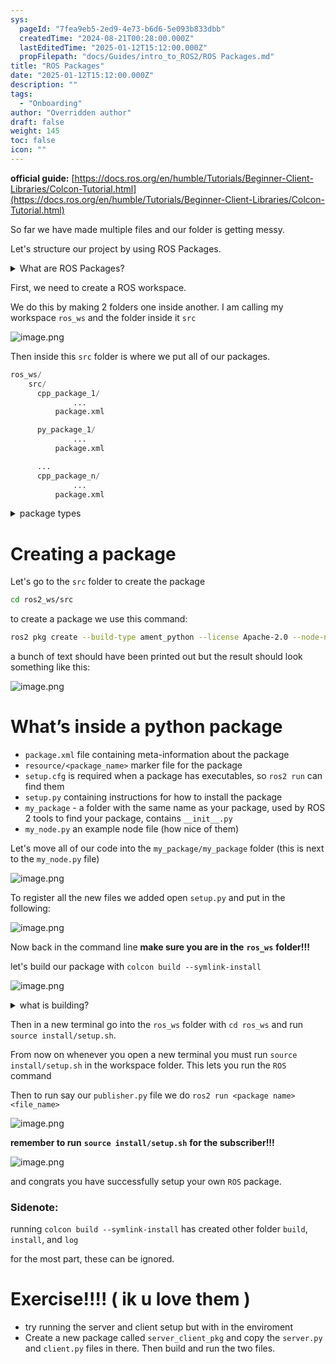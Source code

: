 ```yaml
---
sys:
  pageId: "7fea9eb5-2ed9-4e73-b6d6-5e093b833dbb"
  createdTime: "2024-08-21T00:28:00.000Z"
  lastEditedTime: "2025-01-12T15:12:00.000Z"
  propFilepath: "docs/Guides/intro_to_ROS2/ROS Packages.md"
title: "ROS Packages"
date: "2025-01-12T15:12:00.000Z"
description: ""
tags:
  - "Onboarding"
author: "Overridden author"
draft: false
weight: 145
toc: false
icon: ""
---
```


**official guide:** [https://docs.ros.org/en/humble/Tutorials/Beginner-Client-Libraries/Colcon-Tutorial.html](https://docs.ros.org/en/humble/Tutorials/Beginner-Client-Libraries/Colcon-Tutorial.html)

So far we have made multiple files and our folder is getting messy.

Let's structure our project by using ROS Packages.

<details>

<summary>What are ROS Packages?</summary>

ROS Packages are, as the name implies, packages of code that are highly sharable between ROS developers.

They consist of a folder, `package.xml` file, and source code

```python
      cpp_package_1/
		      ... imagine much code files here ..
          package.xml
```

</details>

First, we need to create a ROS workspace.

We do this by making 2 folders one inside another. I am calling my workspace `ros_ws` and the folder inside it `src`

![image.png](https://prod-files-secure.s3.us-west-2.amazonaws.com/d518164a-d88e-44d1-a4ee-3adb3bd8bce0/70706947-fd18-4537-a67b-e12946812d31/image.png?X-Amz-Algorithm=AWS4-HMAC-SHA256&X-Amz-Content-Sha256=UNSIGNED-PAYLOAD&X-Amz-Credential=ASIAZI2LB466SNPFH6KU%2F20250505%2Fus-west-2%2Fs3%2Faws4_request&X-Amz-Date=20250505T220840Z&X-Amz-Expires=3600&X-Amz-Security-Token=IQoJb3JpZ2luX2VjEI7%2F%2F%2F%2F%2F%2F%2F%2F%2F%2FwEaCXVzLXdlc3QtMiJIMEYCIQDOBvojRcW98SP12MIf8sIvX1FkFudf8qGBqhAWrbM4XgIhAPc8o2nz1dqyny5BDpdCDhf%2B61mocRd7qLbck%2BU2AU9pKv8DCDcQABoMNjM3NDIzMTgzODA1IgzHJq8EakDIGlQIxlkq3AOkCoqjEUCbNay1APeC6nIRAuUYBa02xmRKT7vShd%2FzW0xRSN1wVf5R0kt%2B2hfI24dwbUgrqfsFE9ySLozkYKqr0FfLGOVEZoduUcD%2F81%2BpKGLgsD8Mnqe%2FQHyr%2FSie27qq8JDPxYGyDFOAKVDnsikxOtPhgbFhI%2FDCqTl0GWJJb4KzJWqmhiCRBUTbiirFiZuB88NjPz4h8V61LXD74fsO8zLU%2FV2TLPvrFR6YvqQipFEzQgoDupSeTa5s9bIk9mnJh2xvwzq%2BuRBXJYQAgC3wqqp3uDfeUM3tvWlJ9syRztzFOxnjKRst%2FDUacZGon%2BBs23HgstGtscWz4yh3OnKjHY9OZZaQLLpfgm8QvXcD8exia4MpxQPsyRUvRLV7gl0NcTCAhG%2BnTEe%2FmhLey2BdC5IPrmJXqys5vXSN93M2UF8y4JdCSxRPBjgvDv1PYhaJguLBjlcDBaVM61qrvAZVS5%2F9fXtZ%2BsQp98etEP7cAcPPAue1BJzy%2BCpRHkOsfmU8JmLHziLuAzpQu5JUxKrpoqA7M9wakORie%2FSMFhO9Rc3skFR6HtG0O7t4P7jlax7n4Mzk%2BNGYYrV6uQWa0vk41VFB3JBdOA6i3YE11siBSitjBOW%2Fl6NPiPBmuDDZ5eTABjqkAex%2FRyaGgU0WsGTSGcp%2FkIn8G98GMQG5Q5db5nVGL3KHZ3jQmDitFevF15uoupo39NFGZMebrVYlb%2Bms2c7gTFa5Jz8kbwm5zb%2FIHlyJC7PAShyqbKNGHHfVCSgxNUgnPwXoriDvlMYVSaT%2Ba4e6FVhKoJa388Zk585pPNiYjCGfgQz%2B8kK9pasrdCEsuIyizzA9b6r3uqRTlsxMHpzJK%2BS0uAuQ&X-Amz-Signature=2b6bc649e65335d0cda506fdd237284df288c4e6d38f2c2e9481f906f892e01f&X-Amz-SignedHeaders=host&x-id=GetObject)

Then inside this `src` folder is where we put all of our packages.

```python
ros_ws/
    src/
      cpp_package_1/
		      ...
          package.xml

      py_package_1/
		      ...
          package.xml

      ...
      cpp_package_n/
		      ...
          package.xml

```

<details>

<summary>package types</summary>

packages can be either `C++` or python.

the intern file structure is different for each but for this guide we will stick to creating python packages

</details>

# Creating a package

Let's go to the `src` folder to create the package

```bash
cd ros2_ws/src
```

to create a package we use this command:

```bash
ros2 pkg create --build-type ament_python --license Apache-2.0 --node-name my_node my_package
```

a bunch of text should have been printed out but the result should look something like this:

![image.png](https://prod-files-secure.s3.us-west-2.amazonaws.com/d518164a-d88e-44d1-a4ee-3adb3bd8bce0/e6cf1e3f-8512-4a3e-b131-079f800bf3e8/image.png?X-Amz-Algorithm=AWS4-HMAC-SHA256&X-Amz-Content-Sha256=UNSIGNED-PAYLOAD&X-Amz-Credential=ASIAZI2LB466SNPFH6KU%2F20250505%2Fus-west-2%2Fs3%2Faws4_request&X-Amz-Date=20250505T220840Z&X-Amz-Expires=3600&X-Amz-Security-Token=IQoJb3JpZ2luX2VjEI7%2F%2F%2F%2F%2F%2F%2F%2F%2F%2FwEaCXVzLXdlc3QtMiJIMEYCIQDOBvojRcW98SP12MIf8sIvX1FkFudf8qGBqhAWrbM4XgIhAPc8o2nz1dqyny5BDpdCDhf%2B61mocRd7qLbck%2BU2AU9pKv8DCDcQABoMNjM3NDIzMTgzODA1IgzHJq8EakDIGlQIxlkq3AOkCoqjEUCbNay1APeC6nIRAuUYBa02xmRKT7vShd%2FzW0xRSN1wVf5R0kt%2B2hfI24dwbUgrqfsFE9ySLozkYKqr0FfLGOVEZoduUcD%2F81%2BpKGLgsD8Mnqe%2FQHyr%2FSie27qq8JDPxYGyDFOAKVDnsikxOtPhgbFhI%2FDCqTl0GWJJb4KzJWqmhiCRBUTbiirFiZuB88NjPz4h8V61LXD74fsO8zLU%2FV2TLPvrFR6YvqQipFEzQgoDupSeTa5s9bIk9mnJh2xvwzq%2BuRBXJYQAgC3wqqp3uDfeUM3tvWlJ9syRztzFOxnjKRst%2FDUacZGon%2BBs23HgstGtscWz4yh3OnKjHY9OZZaQLLpfgm8QvXcD8exia4MpxQPsyRUvRLV7gl0NcTCAhG%2BnTEe%2FmhLey2BdC5IPrmJXqys5vXSN93M2UF8y4JdCSxRPBjgvDv1PYhaJguLBjlcDBaVM61qrvAZVS5%2F9fXtZ%2BsQp98etEP7cAcPPAue1BJzy%2BCpRHkOsfmU8JmLHziLuAzpQu5JUxKrpoqA7M9wakORie%2FSMFhO9Rc3skFR6HtG0O7t4P7jlax7n4Mzk%2BNGYYrV6uQWa0vk41VFB3JBdOA6i3YE11siBSitjBOW%2Fl6NPiPBmuDDZ5eTABjqkAex%2FRyaGgU0WsGTSGcp%2FkIn8G98GMQG5Q5db5nVGL3KHZ3jQmDitFevF15uoupo39NFGZMebrVYlb%2Bms2c7gTFa5Jz8kbwm5zb%2FIHlyJC7PAShyqbKNGHHfVCSgxNUgnPwXoriDvlMYVSaT%2Ba4e6FVhKoJa388Zk585pPNiYjCGfgQz%2B8kK9pasrdCEsuIyizzA9b6r3uqRTlsxMHpzJK%2BS0uAuQ&X-Amz-Signature=667e23a7dd45daf885cfec660a921e94eb0a8574732608b95ea3ecb86dcee02e&X-Amz-SignedHeaders=host&x-id=GetObject)

# What’s inside a python package

- `package.xml` file containing meta-information about the package
- `resource/<package_name>` marker file for the package
- `setup.cfg` is required when a package has executables, so `ros2 run` can find them
- `setup.py` containing instructions for how to install the package
- `my_package` - a folder with the same name as your package, used by ROS 2 tools to find your package, contains `__init__.py`
- `my_node.py` an example node file (how nice of them)

Let's move all of our code into the `my_package/my_package` folder (this is next to the `my_node.py` file)

![image.png](https://prod-files-secure.s3.us-west-2.amazonaws.com/d518164a-d88e-44d1-a4ee-3adb3bd8bce0/9ce58f11-0da9-4d3e-b86d-506a9685d378/image.png?X-Amz-Algorithm=AWS4-HMAC-SHA256&X-Amz-Content-Sha256=UNSIGNED-PAYLOAD&X-Amz-Credential=ASIAZI2LB466SNPFH6KU%2F20250505%2Fus-west-2%2Fs3%2Faws4_request&X-Amz-Date=20250505T220840Z&X-Amz-Expires=3600&X-Amz-Security-Token=IQoJb3JpZ2luX2VjEI7%2F%2F%2F%2F%2F%2F%2F%2F%2F%2FwEaCXVzLXdlc3QtMiJIMEYCIQDOBvojRcW98SP12MIf8sIvX1FkFudf8qGBqhAWrbM4XgIhAPc8o2nz1dqyny5BDpdCDhf%2B61mocRd7qLbck%2BU2AU9pKv8DCDcQABoMNjM3NDIzMTgzODA1IgzHJq8EakDIGlQIxlkq3AOkCoqjEUCbNay1APeC6nIRAuUYBa02xmRKT7vShd%2FzW0xRSN1wVf5R0kt%2B2hfI24dwbUgrqfsFE9ySLozkYKqr0FfLGOVEZoduUcD%2F81%2BpKGLgsD8Mnqe%2FQHyr%2FSie27qq8JDPxYGyDFOAKVDnsikxOtPhgbFhI%2FDCqTl0GWJJb4KzJWqmhiCRBUTbiirFiZuB88NjPz4h8V61LXD74fsO8zLU%2FV2TLPvrFR6YvqQipFEzQgoDupSeTa5s9bIk9mnJh2xvwzq%2BuRBXJYQAgC3wqqp3uDfeUM3tvWlJ9syRztzFOxnjKRst%2FDUacZGon%2BBs23HgstGtscWz4yh3OnKjHY9OZZaQLLpfgm8QvXcD8exia4MpxQPsyRUvRLV7gl0NcTCAhG%2BnTEe%2FmhLey2BdC5IPrmJXqys5vXSN93M2UF8y4JdCSxRPBjgvDv1PYhaJguLBjlcDBaVM61qrvAZVS5%2F9fXtZ%2BsQp98etEP7cAcPPAue1BJzy%2BCpRHkOsfmU8JmLHziLuAzpQu5JUxKrpoqA7M9wakORie%2FSMFhO9Rc3skFR6HtG0O7t4P7jlax7n4Mzk%2BNGYYrV6uQWa0vk41VFB3JBdOA6i3YE11siBSitjBOW%2Fl6NPiPBmuDDZ5eTABjqkAex%2FRyaGgU0WsGTSGcp%2FkIn8G98GMQG5Q5db5nVGL3KHZ3jQmDitFevF15uoupo39NFGZMebrVYlb%2Bms2c7gTFa5Jz8kbwm5zb%2FIHlyJC7PAShyqbKNGHHfVCSgxNUgnPwXoriDvlMYVSaT%2Ba4e6FVhKoJa388Zk585pPNiYjCGfgQz%2B8kK9pasrdCEsuIyizzA9b6r3uqRTlsxMHpzJK%2BS0uAuQ&X-Amz-Signature=727adb56f3dca41c073512414b41dd83fd5a43a9a637a58a5ecdfa6838fbfc99&X-Amz-SignedHeaders=host&x-id=GetObject)

To register all the new files we added open `setup.py` and put in the following:

![image.png](https://prod-files-secure.s3.us-west-2.amazonaws.com/d518164a-d88e-44d1-a4ee-3adb3bd8bce0/1cd7c262-4cae-4496-9d75-c178537d24a2/image.png?X-Amz-Algorithm=AWS4-HMAC-SHA256&X-Amz-Content-Sha256=UNSIGNED-PAYLOAD&X-Amz-Credential=ASIAZI2LB466SNPFH6KU%2F20250505%2Fus-west-2%2Fs3%2Faws4_request&X-Amz-Date=20250505T220840Z&X-Amz-Expires=3600&X-Amz-Security-Token=IQoJb3JpZ2luX2VjEI7%2F%2F%2F%2F%2F%2F%2F%2F%2F%2FwEaCXVzLXdlc3QtMiJIMEYCIQDOBvojRcW98SP12MIf8sIvX1FkFudf8qGBqhAWrbM4XgIhAPc8o2nz1dqyny5BDpdCDhf%2B61mocRd7qLbck%2BU2AU9pKv8DCDcQABoMNjM3NDIzMTgzODA1IgzHJq8EakDIGlQIxlkq3AOkCoqjEUCbNay1APeC6nIRAuUYBa02xmRKT7vShd%2FzW0xRSN1wVf5R0kt%2B2hfI24dwbUgrqfsFE9ySLozkYKqr0FfLGOVEZoduUcD%2F81%2BpKGLgsD8Mnqe%2FQHyr%2FSie27qq8JDPxYGyDFOAKVDnsikxOtPhgbFhI%2FDCqTl0GWJJb4KzJWqmhiCRBUTbiirFiZuB88NjPz4h8V61LXD74fsO8zLU%2FV2TLPvrFR6YvqQipFEzQgoDupSeTa5s9bIk9mnJh2xvwzq%2BuRBXJYQAgC3wqqp3uDfeUM3tvWlJ9syRztzFOxnjKRst%2FDUacZGon%2BBs23HgstGtscWz4yh3OnKjHY9OZZaQLLpfgm8QvXcD8exia4MpxQPsyRUvRLV7gl0NcTCAhG%2BnTEe%2FmhLey2BdC5IPrmJXqys5vXSN93M2UF8y4JdCSxRPBjgvDv1PYhaJguLBjlcDBaVM61qrvAZVS5%2F9fXtZ%2BsQp98etEP7cAcPPAue1BJzy%2BCpRHkOsfmU8JmLHziLuAzpQu5JUxKrpoqA7M9wakORie%2FSMFhO9Rc3skFR6HtG0O7t4P7jlax7n4Mzk%2BNGYYrV6uQWa0vk41VFB3JBdOA6i3YE11siBSitjBOW%2Fl6NPiPBmuDDZ5eTABjqkAex%2FRyaGgU0WsGTSGcp%2FkIn8G98GMQG5Q5db5nVGL3KHZ3jQmDitFevF15uoupo39NFGZMebrVYlb%2Bms2c7gTFa5Jz8kbwm5zb%2FIHlyJC7PAShyqbKNGHHfVCSgxNUgnPwXoriDvlMYVSaT%2Ba4e6FVhKoJa388Zk585pPNiYjCGfgQz%2B8kK9pasrdCEsuIyizzA9b6r3uqRTlsxMHpzJK%2BS0uAuQ&X-Amz-Signature=0862e6b2223de6523b26e4b92518bf49d260bfa3c97ab78b08c90b7e4d0e7e91&X-Amz-SignedHeaders=host&x-id=GetObject)

Now back in the command line **make sure you are in the** **`ros_ws`** **folder!!!**

let's build our package with `colcon build --symlink-install`

![image.png](https://prod-files-secure.s3.us-west-2.amazonaws.com/d518164a-d88e-44d1-a4ee-3adb3bd8bce0/2f2a0d27-b173-48fd-b189-5f5c0ce65619/image.png?X-Amz-Algorithm=AWS4-HMAC-SHA256&X-Amz-Content-Sha256=UNSIGNED-PAYLOAD&X-Amz-Credential=ASIAZI2LB466SNPFH6KU%2F20250505%2Fus-west-2%2Fs3%2Faws4_request&X-Amz-Date=20250505T220840Z&X-Amz-Expires=3600&X-Amz-Security-Token=IQoJb3JpZ2luX2VjEI7%2F%2F%2F%2F%2F%2F%2F%2F%2F%2FwEaCXVzLXdlc3QtMiJIMEYCIQDOBvojRcW98SP12MIf8sIvX1FkFudf8qGBqhAWrbM4XgIhAPc8o2nz1dqyny5BDpdCDhf%2B61mocRd7qLbck%2BU2AU9pKv8DCDcQABoMNjM3NDIzMTgzODA1IgzHJq8EakDIGlQIxlkq3AOkCoqjEUCbNay1APeC6nIRAuUYBa02xmRKT7vShd%2FzW0xRSN1wVf5R0kt%2B2hfI24dwbUgrqfsFE9ySLozkYKqr0FfLGOVEZoduUcD%2F81%2BpKGLgsD8Mnqe%2FQHyr%2FSie27qq8JDPxYGyDFOAKVDnsikxOtPhgbFhI%2FDCqTl0GWJJb4KzJWqmhiCRBUTbiirFiZuB88NjPz4h8V61LXD74fsO8zLU%2FV2TLPvrFR6YvqQipFEzQgoDupSeTa5s9bIk9mnJh2xvwzq%2BuRBXJYQAgC3wqqp3uDfeUM3tvWlJ9syRztzFOxnjKRst%2FDUacZGon%2BBs23HgstGtscWz4yh3OnKjHY9OZZaQLLpfgm8QvXcD8exia4MpxQPsyRUvRLV7gl0NcTCAhG%2BnTEe%2FmhLey2BdC5IPrmJXqys5vXSN93M2UF8y4JdCSxRPBjgvDv1PYhaJguLBjlcDBaVM61qrvAZVS5%2F9fXtZ%2BsQp98etEP7cAcPPAue1BJzy%2BCpRHkOsfmU8JmLHziLuAzpQu5JUxKrpoqA7M9wakORie%2FSMFhO9Rc3skFR6HtG0O7t4P7jlax7n4Mzk%2BNGYYrV6uQWa0vk41VFB3JBdOA6i3YE11siBSitjBOW%2Fl6NPiPBmuDDZ5eTABjqkAex%2FRyaGgU0WsGTSGcp%2FkIn8G98GMQG5Q5db5nVGL3KHZ3jQmDitFevF15uoupo39NFGZMebrVYlb%2Bms2c7gTFa5Jz8kbwm5zb%2FIHlyJC7PAShyqbKNGHHfVCSgxNUgnPwXoriDvlMYVSaT%2Ba4e6FVhKoJa388Zk585pPNiYjCGfgQz%2B8kK9pasrdCEsuIyizzA9b6r3uqRTlsxMHpzJK%2BS0uAuQ&X-Amz-Signature=cf4f248763bf37f51f34e6b7cc6aa6e8e9154f8cd1754673d761846f9d06dd30&X-Amz-SignedHeaders=host&x-id=GetObject)

<details>

<summary>what is building?</summary>

if you are a CS major at Rose-Hulman you will learn the answer to this in CSSE132

but TLDR; is it combines all the code files into one program that can be run easily 

</details>

Then in a new terminal go into the `ros_ws` folder with `cd ros_ws` and run `source install/setup.sh`. 

From now on whenever you open a new terminal you must run `source install/setup.sh` in the workspace folder. This lets you run the `ROS` command

Then to run say our `publisher.py` file we do `ros2 run <package name> <file_name>`

![image.png](https://prod-files-secure.s3.us-west-2.amazonaws.com/d518164a-d88e-44d1-a4ee-3adb3bd8bce0/4f4b1219-3a44-4632-aa0a-ce3471699f59/image.png?X-Amz-Algorithm=AWS4-HMAC-SHA256&X-Amz-Content-Sha256=UNSIGNED-PAYLOAD&X-Amz-Credential=ASIAZI2LB466SNPFH6KU%2F20250505%2Fus-west-2%2Fs3%2Faws4_request&X-Amz-Date=20250505T220840Z&X-Amz-Expires=3600&X-Amz-Security-Token=IQoJb3JpZ2luX2VjEI7%2F%2F%2F%2F%2F%2F%2F%2F%2F%2FwEaCXVzLXdlc3QtMiJIMEYCIQDOBvojRcW98SP12MIf8sIvX1FkFudf8qGBqhAWrbM4XgIhAPc8o2nz1dqyny5BDpdCDhf%2B61mocRd7qLbck%2BU2AU9pKv8DCDcQABoMNjM3NDIzMTgzODA1IgzHJq8EakDIGlQIxlkq3AOkCoqjEUCbNay1APeC6nIRAuUYBa02xmRKT7vShd%2FzW0xRSN1wVf5R0kt%2B2hfI24dwbUgrqfsFE9ySLozkYKqr0FfLGOVEZoduUcD%2F81%2BpKGLgsD8Mnqe%2FQHyr%2FSie27qq8JDPxYGyDFOAKVDnsikxOtPhgbFhI%2FDCqTl0GWJJb4KzJWqmhiCRBUTbiirFiZuB88NjPz4h8V61LXD74fsO8zLU%2FV2TLPvrFR6YvqQipFEzQgoDupSeTa5s9bIk9mnJh2xvwzq%2BuRBXJYQAgC3wqqp3uDfeUM3tvWlJ9syRztzFOxnjKRst%2FDUacZGon%2BBs23HgstGtscWz4yh3OnKjHY9OZZaQLLpfgm8QvXcD8exia4MpxQPsyRUvRLV7gl0NcTCAhG%2BnTEe%2FmhLey2BdC5IPrmJXqys5vXSN93M2UF8y4JdCSxRPBjgvDv1PYhaJguLBjlcDBaVM61qrvAZVS5%2F9fXtZ%2BsQp98etEP7cAcPPAue1BJzy%2BCpRHkOsfmU8JmLHziLuAzpQu5JUxKrpoqA7M9wakORie%2FSMFhO9Rc3skFR6HtG0O7t4P7jlax7n4Mzk%2BNGYYrV6uQWa0vk41VFB3JBdOA6i3YE11siBSitjBOW%2Fl6NPiPBmuDDZ5eTABjqkAex%2FRyaGgU0WsGTSGcp%2FkIn8G98GMQG5Q5db5nVGL3KHZ3jQmDitFevF15uoupo39NFGZMebrVYlb%2Bms2c7gTFa5Jz8kbwm5zb%2FIHlyJC7PAShyqbKNGHHfVCSgxNUgnPwXoriDvlMYVSaT%2Ba4e6FVhKoJa388Zk585pPNiYjCGfgQz%2B8kK9pasrdCEsuIyizzA9b6r3uqRTlsxMHpzJK%2BS0uAuQ&X-Amz-Signature=88f1df66a29ad1552240ef6e81a638f437f553cb24646e34a0c6e3bacd990a44&X-Amz-SignedHeaders=host&x-id=GetObject)

**remember to run** **`source install/setup.sh`** **for the subscriber!!!**

![image.png](https://prod-files-secure.s3.us-west-2.amazonaws.com/d518164a-d88e-44d1-a4ee-3adb3bd8bce0/02121119-dad4-49ec-8356-c956108b4243/image.png?X-Amz-Algorithm=AWS4-HMAC-SHA256&X-Amz-Content-Sha256=UNSIGNED-PAYLOAD&X-Amz-Credential=ASIAZI2LB466SNPFH6KU%2F20250505%2Fus-west-2%2Fs3%2Faws4_request&X-Amz-Date=20250505T220840Z&X-Amz-Expires=3600&X-Amz-Security-Token=IQoJb3JpZ2luX2VjEI7%2F%2F%2F%2F%2F%2F%2F%2F%2F%2FwEaCXVzLXdlc3QtMiJIMEYCIQDOBvojRcW98SP12MIf8sIvX1FkFudf8qGBqhAWrbM4XgIhAPc8o2nz1dqyny5BDpdCDhf%2B61mocRd7qLbck%2BU2AU9pKv8DCDcQABoMNjM3NDIzMTgzODA1IgzHJq8EakDIGlQIxlkq3AOkCoqjEUCbNay1APeC6nIRAuUYBa02xmRKT7vShd%2FzW0xRSN1wVf5R0kt%2B2hfI24dwbUgrqfsFE9ySLozkYKqr0FfLGOVEZoduUcD%2F81%2BpKGLgsD8Mnqe%2FQHyr%2FSie27qq8JDPxYGyDFOAKVDnsikxOtPhgbFhI%2FDCqTl0GWJJb4KzJWqmhiCRBUTbiirFiZuB88NjPz4h8V61LXD74fsO8zLU%2FV2TLPvrFR6YvqQipFEzQgoDupSeTa5s9bIk9mnJh2xvwzq%2BuRBXJYQAgC3wqqp3uDfeUM3tvWlJ9syRztzFOxnjKRst%2FDUacZGon%2BBs23HgstGtscWz4yh3OnKjHY9OZZaQLLpfgm8QvXcD8exia4MpxQPsyRUvRLV7gl0NcTCAhG%2BnTEe%2FmhLey2BdC5IPrmJXqys5vXSN93M2UF8y4JdCSxRPBjgvDv1PYhaJguLBjlcDBaVM61qrvAZVS5%2F9fXtZ%2BsQp98etEP7cAcPPAue1BJzy%2BCpRHkOsfmU8JmLHziLuAzpQu5JUxKrpoqA7M9wakORie%2FSMFhO9Rc3skFR6HtG0O7t4P7jlax7n4Mzk%2BNGYYrV6uQWa0vk41VFB3JBdOA6i3YE11siBSitjBOW%2Fl6NPiPBmuDDZ5eTABjqkAex%2FRyaGgU0WsGTSGcp%2FkIn8G98GMQG5Q5db5nVGL3KHZ3jQmDitFevF15uoupo39NFGZMebrVYlb%2Bms2c7gTFa5Jz8kbwm5zb%2FIHlyJC7PAShyqbKNGHHfVCSgxNUgnPwXoriDvlMYVSaT%2Ba4e6FVhKoJa388Zk585pPNiYjCGfgQz%2B8kK9pasrdCEsuIyizzA9b6r3uqRTlsxMHpzJK%2BS0uAuQ&X-Amz-Signature=97902318d09c7d361cf679900b553b54ee421d235794fe27c9b9e3e03596a337&X-Amz-SignedHeaders=host&x-id=GetObject)

and congrats you have successfully setup your own `ROS` package.

### Sidenote:

running `colcon build --symlink-install` has created other folder `build`, `install`, and `log`

for the most part, these can be ignored.

# Exercise!!!! ( ik u love them )

- try running the server and client setup but with in the enviroment
- Create a new package called `server_client_pkg` and copy the `server.py` and `client.py` files in there. Then build and run the two files.
